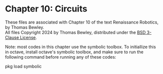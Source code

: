 # Chapter 10: Circuits
These files are associated with Chapter 10 of the text Renaissance Robotics, by Thomas Bewley.<BR>
All files Copyright 2024 by Thomas Bewley, distributed under the <a href="https://github.com/tbewley/RR/blob/main/LICENSE">BSD 3-Clause License</a>.

Note: most codes in this chapter use the symbolic toolbox.
To initiallize this in octave, install octave's symbolic toolbox, and
make sure to run the following command before running any of these codes:

pkg load symbolic 

